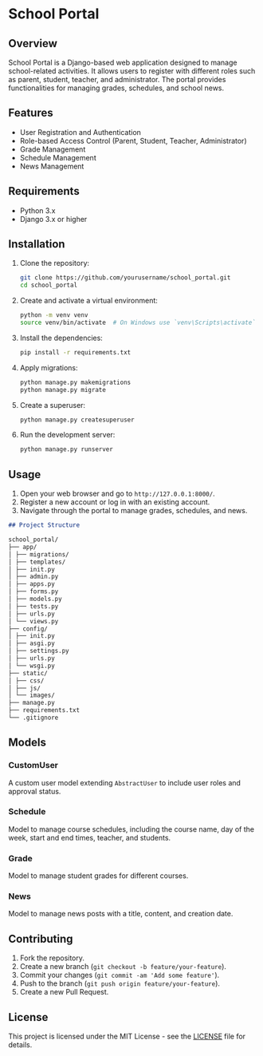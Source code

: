 # School Portal

## Overview

School Portal is a Django-based web application designed to manage school-related activities. It allows users to register with different roles such as parent, student, teacher, and administrator. The portal provides functionalities for managing grades, schedules, and school news.

## Features

- User Registration and Authentication
- Role-based Access Control (Parent, Student, Teacher, Administrator)
- Grade Management
- Schedule Management
- News Management

## Requirements

- Python 3.x
- Django 3.x or higher

## Installation

1. Clone the repository:
    ```sh
    git clone https://github.com/yourusername/school_portal.git
    cd school_portal
    ```

2. Create and activate a virtual environment:
    ```sh
    python -m venv venv
    source venv/bin/activate  # On Windows use `venv\Scripts\activate`
    ```

3. Install the dependencies:
    ```sh
    pip install -r requirements.txt
    ```

4. Apply migrations:
    ```sh
    python manage.py makemigrations
    python manage.py migrate
    ```

5. Create a superuser:
    ```sh
    python manage.py createsuperuser
    ```

6. Run the development server:
    ```sh
    python manage.py runserver
    ```

## Usage

1. Open your web browser and go to `http://127.0.0.1:8000/`.
2. Register a new account or log in with an existing account.
3. Navigate through the portal to manage grades, schedules, and news.

```markdown
## Project Structure

school_portal/
├── app/
│ ├── migrations/
│ ├── templates/
│ ├── init.py
│ ├── admin.py
│ ├── apps.py
│ ├── forms.py
│ ├── models.py
│ ├── tests.py
│ ├── urls.py
│ └── views.py
├── config/
│ ├── init.py
│ ├── asgi.py
│ ├── settings.py
│ ├── urls.py
│ └── wsgi.py
├── static/
│ ├── css/
│ ├── js/
│ └── images/
├── manage.py
├── requirements.txt
└── .gitignore
```

## Models

### CustomUser

A custom user model extending `AbstractUser` to include user roles and approval status.

### Schedule

Model to manage course schedules, including the course name, day of the week, start and end times, teacher, and students.

### Grade

Model to manage student grades for different courses.

### News

Model to manage news posts with a title, content, and creation date.

## Contributing

1. Fork the repository.
2. Create a new branch (`git checkout -b feature/your-feature`).
3. Commit your changes (`git commit -am 'Add some feature'`).
4. Push to the branch (`git push origin feature/your-feature`).
5. Create a new Pull Request.

## License

This project is licensed under the MIT License - see the [LICENSE](LICENSE) file for details.
